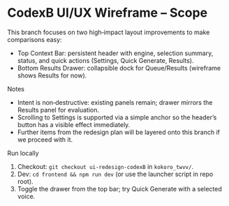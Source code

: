 # CodexB UI/UX Wireframe – Scope

This branch focuses on two high‑impact layout improvements to make comparisons easy:

- Top Context Bar: persistent header with engine, selection summary, status, and quick actions (Settings, Quick Generate, Results).
- Bottom Results Drawer: collapsible dock for Queue/Results (wireframe shows Results for now).

Notes
- Intent is non‑destructive: existing panels remain; drawer mirrors the Results panel for evaluation.
- Scrolling to Settings is supported via a simple anchor so the header’s button has a visible effect immediately.
- Further items from the redesign plan will be layered onto this branch if we proceed with it.

Run locally
1. Checkout: `git checkout ui-redesign-codexB` in `kokoro_twvv/`.
2. Dev: `cd frontend && npm run dev` (or use the launcher script in repo root).
3. Toggle the drawer from the top bar; try Quick Generate with a selected voice.
